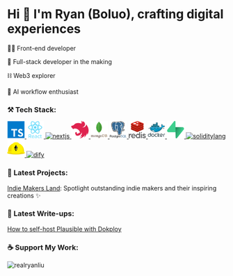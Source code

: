 <h1>Hi 👋 I'm Ryan (Boluo), crafting digital experiences</h1>

👨‍💻 Front-end developer

🌱 Full-stack developer in the making

⛓️ Web3 explorer

🤖 AI workflow enthusiast

<h3 align="left">⚒️ Tech Stack:</h3>
<p align="left">
  <a href="https://www.typescriptlang.org/" target="_blank" rel="noreferrer"> <img src="https://raw.githubusercontent.com/devicons/devicon/master/icons/typescript/typescript-original.svg" alt="typescript" width="40" height="40"/> </a>
  <a href="https://reactjs.org/" target="_blank" rel="noreferrer"> <img src="https://raw.githubusercontent.com/devicons/devicon/master/icons/react/react-original-wordmark.svg" alt="react" width="40" height="40"/> </a>
  <a href="https://nextjs.org/" target="_blank" rel="noreferrer"> <img src="https://cdn.worldvectorlogo.com/logos/nextjs-2.svg" alt="nextjs" width="40" height="40"/> </a>
  <a href="https://nestjs.com/" target="_blank" rel="noreferrer"> <img src="https://raw.githubusercontent.com/devicons/devicon/master/icons/nestjs/nestjs-original.svg" alt="nestjs" width="40" height="40"/> </a>
  <a href="https://www.mongodb.com/" target="_blank" rel="noreferrer"> <img src="https://raw.githubusercontent.com/devicons/devicon/master/icons/mongodb/mongodb-original-wordmark.svg" alt="mongodb" width="40" height="40"/> </a>
  <a href="https://www.postgresql.org" target="_blank" rel="noreferrer"> <img src="https://raw.githubusercontent.com/devicons/devicon/master/icons/postgresql/postgresql-original-wordmark.svg" alt="postgresql" width="40" height="40"/> </a>
  <a href="https://redis.io" target="_blank" rel="noreferrer"> <img src="https://raw.githubusercontent.com/devicons/devicon/master/icons/redis/redis-original-wordmark.svg" alt="redis" width="40" height="40"/> </a>
  <a href="https://www.docker.com/" target="_blank" rel="noreferrer"> <img src="https://raw.githubusercontent.com/devicons/devicon/master/icons/docker/docker-original-wordmark.svg" alt="docker" width="40" height="40"/> </a>
  <a href="https://supabase.com" target="_blank" rel="noreferrer"> <img src="https://raw.githubusercontent.com/devicons/devicon/master/icons/supabase/supabase-original.svg" alt="supabase" width="40" height="40"/> </a>
  <a href="https://soliditylang.org" target="_blank" rel="noreferrer"> <img src="https://soliditylang.org/assets/favicon.ico" alt="soliditylang" width="40" height="40"/> </a>
  <a href="https://hardhat.org" target="_blank" rel="noreferrer"> <img src="https://raw.githubusercontent.com/devicons/devicon/master/icons/hardhat/hardhat-original.svg" alt="hardhat" width="40" height="40"/> </a>
  <a href="https://dify.ai" target="_blank" rel="noreferrer"> <img src="https://framerusercontent.com/images/KWDRAMQLGjoMFBAjNjoCFMP7XI.png" width=40" height="40" alt="dify"/> </a>
</p>

<h3 align="left">🚀 Latest Projects:</h3>
<p><a href="https://indiemakers.land" target="_blank">Indie Makers Land</a>: Spotlight outstanding indie makers and their inspiring creations ✨</p>

<h3 align="left">📝 Latest Write-ups:</h3>
<p><a href="https://github.com/boluoim/indie-makers-land/blob/main/blogs/how-to-self-host-plausible-with-dokploy.md" target="_blank">How to self-host Plausible with Dokploy</a></p>

<h3 align="left">☕️ Support My Work:</h3>
<p><a href="https://www.buymeacoffee.com/ryanliu"> <img align="left" src="https://cdn.buymeacoffee.com/buttons/v2/default-yellow.png" height="50" width="210" alt="realryanliu" /></a></p><br><br>

